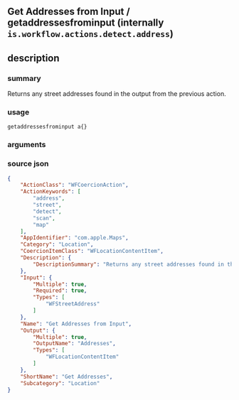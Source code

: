 
## Get Addresses from Input / getaddressesfrominput (internally `is.workflow.actions.detect.address`)



## description
### summary
Returns any street addresses found in the output from the previous action.


### usage
`getaddressesfrominput a{}`

### arguments


### source json

```json
{
	"ActionClass": "WFCoercionAction",
	"ActionKeywords": [
		"address",
		"street",
		"detect",
		"scan",
		"map"
	],
	"AppIdentifier": "com.apple.Maps",
	"Category": "Location",
	"CoercionItemClass": "WFLocationContentItem",
	"Description": {
		"DescriptionSummary": "Returns any street addresses found in the output from the previous action."
	},
	"Input": {
		"Multiple": true,
		"Required": true,
		"Types": [
			"WFStreetAddress"
		]
	},
	"Name": "Get Addresses from Input",
	"Output": {
		"Multiple": true,
		"OutputName": "Addresses",
		"Types": [
			"WFLocationContentItem"
		]
	},
	"ShortName": "Get Addresses",
	"Subcategory": "Location"
}
```

